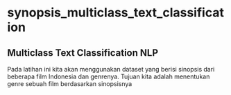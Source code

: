 # synopsis_multiclass_text_classification
## Multiclass Text Classification NLP

Pada latihan ini kita akan menggunakan dataset yang berisi sinopsis dari beberapa film Indonesia dan genrenya. Tujuan kita adalah menentukan genre sebuah film berdasarkan sinopsisnya
